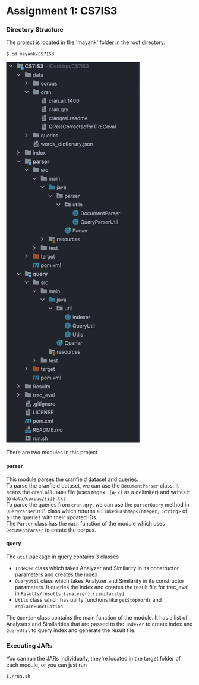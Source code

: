 # Assignment 1: CS7IS3

### Directory Structure

The project is located in the 'mayank' folder in the root directory. <br>

```bash
$ cd mayank/CS7IS3
```

![dir-struct](dir_structure.png)

There are two modules in this project

#### parser

This module parses the cranfield dataset and queries. <br>
To parse the cranfield dataset, we can use the `DocumentParser` class. It scans the `cran.all.1400` file (uses regex
`.[A-Z]` as a delimiter) and writes it to `data/corpus/{id}.txt` <br>
To parse the queries from `cran.qry`, we can use the `parserQuery` method in `QueryParserUtil` class which returns
a `LinkedHashMap<Integer, String>` of all the queries with their updated IDs. <br>
The `Parser` class has the `main` function of the module which uses `DocumentParser` to create the corpus.

#### query

The `util` package in query contains 3 classes

* `Indexer` class which takes Analyzer and Similarity in its constructor parameters and creates the index
* `QueryUtil` class which takes Analyzer and Similarity in its constructor parameters. It queries the index and creates
  the result file for trec_eval in `Results/results_{analyser}_{similarity}`
* `Utils` class which has utility functions like `getStopWords` and `replacePunctuation`

The `Querier` class contains the main function of the module. It has a list of Analysers and Similarities that are
passed to the `Indexer` to create index and `QueryUtil` to query index and generate the result file. <br>

### Executing JARs

You can run the JARs individually, they're located in the target folder of each module, or you can just run

```bash
$./run.sh
```
